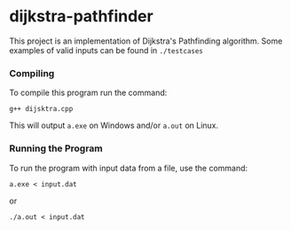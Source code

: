 # dijkstra-pathfinder
This project is an implementation of Dijkstra's Pathfinding algorithm. Some examples of valid inputs can be found in `./testcases`

### Compiling
To compile this program run the command:
```shell
g++ dijsktra.cpp
```
This will output `a.exe` on Windows and/or `a.out` on Linux.

### Running the Program
To run the program with input data from a file, use the command:
```shell
a.exe < input.dat
```
or
```shell 
./a.out < input.dat
```
